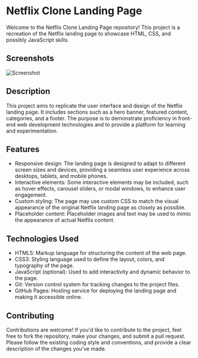 # Netflix Clone Landing Page

Welcome to the Netflix Clone Landing Page repository! This project is a recreation of the Netflix landing page to showcase HTML, CSS, and possibly JavaScript skills.

## Screenshots

![Screenshot]("/screenshots/Screenshot.png")


## Description

This project aims to replicate the user interface and design of the Netflix landing page. It includes sections such as a hero banner, featured content, categories, and a footer. The purpose is to demonstrate proficiency in front-end web development technologies and to provide a platform for learning and experimentation.

## Features

- Responsive design: The landing page is designed to adapt to different screen sizes and devices, providing a seamless user experience across desktops, tablets, and mobile phones.
- Interactive elements: Some interactive elements may be included, such as hover effects, carousel sliders, or modal windows, to enhance user engagement.
- Custom styling: The page may use custom CSS to match the visual appearance of the original Netflix landing page as closely as possible.
- Placeholder content: Placeholder images and text may be used to mimic the appearance of actual Netflix content.

## Technologies Used

- HTML5: Markup language for structuring the content of the web page.
- CSS3: Styling language used to define the layout, colors, and typography of the page.
- JavaScript (optional): Used to add interactivity and dynamic behavior to the page.
- Git: Version control system for tracking changes to the project files.
- GitHub Pages: Hosting service for deploying the landing page and making it accessible online.


## Contributing

Contributions are welcome! If you'd like to contribute to the project, feel free to fork the repository, make your changes, and submit a pull request. Please follow the existing coding style and conventions, and provide a clear description of the changes you've made.
